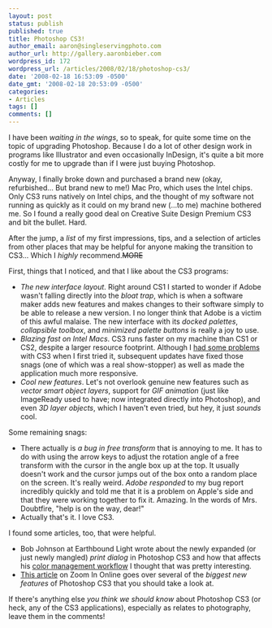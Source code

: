 ```yaml
---
layout: post
status: publish
published: true
title: Photoshop CS3!
author_email: aaron@singleservingphoto.com
author_url: http://gallery.aaronbieber.com
wordpress_id: 172
wordpress_url: /articles/2008/02/18/photoshop-cs3/
date: '2008-02-18 16:53:09 -0500'
date_gmt: '2008-02-18 20:53:09 -0500'
categories:
- Articles
tags: []
comments: []
---
```

I have been _waiting in the wings_, so to speak, for quite some time
on the topic of upgrading Photoshop. Because I do a lot of other design
work in programs like Illustrator and even occasionally InDesign, it's
quite a bit more costly for me to upgrade than if I were just buying
Photoshop.

Anyway, I finally broke down and purchased a brand new (okay,
refurbished... But brand new to me!) Mac Pro, which uses the Intel
chips. Only CS3 runs natively on Intel chips, and the thought of my
software not running as quickly as it could on my brand new (...to me)
machine bothered me. So I found a really good deal on Creative Suite
Design Premium CS3 and bit the bullet. Hard.

After the jump, a *list* of my first impressions, tips, and a
selection of articles from other places that may be helpful for anyone
making the transition to CS3... Which I *highly* recommend.~~MORE~~

First, things that I noticed, and that I like about the CS3 programs:

* *The new interface layout*. Right around CS1 I started to wonder if
Adobe wasn't falling directly into the _bloat trap_, which is when a
software maker adds new features and makes changes to their software
simply to be able to release a new version. I no longer think that Adobe
is a victim of this awful malaise. The new interface with its *docked
palettes*, *collapsible toolbox*, and *minimized palette buttons*
is really a joy to use.
 * *Blazing fast on Intel Macs*. CS3 runs faster on my machine than
CS1 or CS2, despite a larger resource footprint. Although I [had some
problems](/articles/2007/10/17/photoshop-cs3-overrated/)
with CS3 when I first tried it, subsequent updates have fixed those
snags (one of which was a real show-stopper) as well as made the
application much more responsive.
 * *Cool new features*. Let's not overlook genuine new features such
as _vector smart object layers_, support for _GIF animation_ (just
like ImageReady used to have; now integrated directly into Photoshop),
and even _3D layer objects_, which I haven't even tried, but hey, it
just _sounds_ cool.

Some remaining snags:

* There actually is *a bug in free transform* that is annoying to me.
It has to do with using the arrow keys to adjust the rotation angle of a
free transform with the cursor in the angle box up at the top. It
usually doesn't work and the cursor jumps out of the box onto a random
place on the screen. It's really weird. *Adobe responded* to my bug
report incredibly quickly and told me that it is a problem on Apple's
side and that they were working together to fix it. Amazing. In the
words of Mrs. Doubtfire, "help is on the way, dear!"
 * Actually that's it. I love CS3.

I found some articles, too, that were helpful.

* Bob Johnson at Earthbound Light wrote about the newly expanded (or
just newly mangled) *print dialog* in Photoshop CS3 and how that
affects his [color management
workflow](http://www.earthboundlight.com/phototips/photoshop-cs3-match-print-colors.html.)
I thought that was pretty interesting.
 * [This
article](http://www.zoom-in.com/blog/2007/03/first_impressions_top_5_stando.php)
on Zoom In Online goes over several of the *biggest new features* of
Photoshop CS3 that you should take a look at.

If there's anything else *you think we should know* about Photoshop
CS3 (or heck, any of the CS3 applications), especially as relates to
photography, leave them in the comments!
